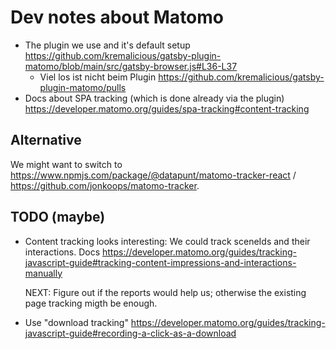 # Dev notes about Matomo

- The plugin we use and it's default setup https://github.com/kremalicious/gatsby-plugin-matomo/blob/main/src/gatsby-browser.js#L36-L37
  - Viel los ist nicht beim Plugin https://github.com/kremalicious/gatsby-plugin-matomo/pulls
- Docs about SPA tracking (which is done already via the plugin) https://developer.matomo.org/guides/spa-tracking#content-tracking

## Alternative

We might want to switch to https://www.npmjs.com/package/@datapunt/matomo-tracker-react / https://github.com/jonkoops/matomo-tracker.

## TODO (maybe)

- Content tracking looks interesting:
  We could track sceneIds and their interactions.
  Docs https://developer.matomo.org/guides/tracking-javascript-guide#tracking-content-impressions-and-interactions-manually

  NEXT: Figure out if the reports would help us; otherwise the existing page tracking migth be enough.

- Use "download tracking"
  https://developer.matomo.org/guides/tracking-javascript-guide#recording-a-click-as-a-download
